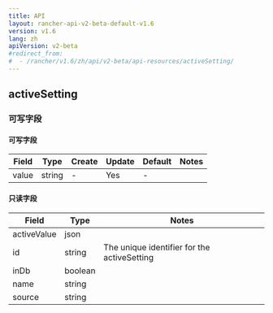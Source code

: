 ```yaml
---
title: API
layout: rancher-api-v2-beta-default-v1.6
version: v1.6
lang: zh
apiVersion: v2-beta
#redirect_from:
#  - /rancher/v1.6/zh/api/v2-beta/api-resources/activeSetting/
---
```


## activeSetting



### 可写字段

#### 可写字段

| Field | Type   | Create | Update | Default | Notes |
| ----- | ------ | ------ | ------ | ------- | ----- |
| value | string | -      | Yes    | -       |       |


#### 只读字段


| Field       | Type    | Notes                                    |
| ----------- | ------- | ---------------------------------------- |
| activeValue | json    |                                          |
| id          | string  | The unique identifier for the activeSetting |
| inDb        | boolean |                                          |
| name        | string  |                                          |
| source      | string  |                                          |


<br>

